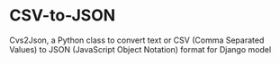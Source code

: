 # CSV-to-JSON
Cvs2Json, a Python class to convert text or CSV (Comma Separated Values) to JSON (JavaScript Object Notation) format for Django model
